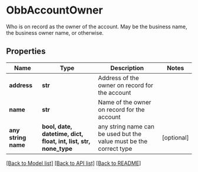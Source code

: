 # ObbAccountOwner

Who is on record as the owner of the account. May be the business name, the business owner name, or otherwise.

## Properties
Name | Type | Description | Notes
------------ | ------------- | ------------- | -------------
**address** | **str** | Address of the owner on record for the account | 
**name** | **str** | Name of the owner on record for the account | 
**any string name** | **bool, date, datetime, dict, float, int, list, str, none_type** | any string name can be used but the value must be the correct type | [optional]

[[Back to Model list]](../README.md#documentation-for-models) [[Back to API list]](../README.md#documentation-for-api-endpoints) [[Back to README]](../README.md)


